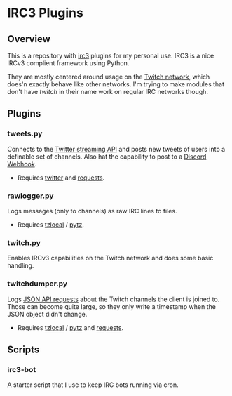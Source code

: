 # IRC3 Plugins

## Overview
This is a repository with [irc3](https://github.com/gawel/irc3) plugins for my personal use. IRC3 is a nice IRCv3 complient framework using Python. 

They are mostly centered around usage on the [Twitch network](https://dev.twitch.tv/docs/irc), which does'n exactly behave like other networks. I'm trying to make modules that don't have *twitch* in their name work on regular IRC networks though.

## Plugins

### tweets.py
Connects to the [Twitter streaming API](https://developer.twitter.com/en/docs/tweets/filter-realtime/api-reference/post-statuses-filter) and posts new tweets of users into a definable set of channels. Also hat the capability to post to a [Discord Webhook](https://discordapp.com/developers/docs/resources/webhook).
* Requires [twitter](https://pypi.org/project/twitter/) and [requests](https://pypi.org/project/requests/).

### rawlogger.py
Logs messages (only to channels) as raw IRC lines to files.
* Requires [tzlocal](https://pypi.org/project/tzlocal/) / [pytz](https://pypi.org/project/pytz/).

### twitch.py
Enables IRCv3 capabilities on the Twitch network and does some basic handling.

### twitchdumper.py
Logs [JSON API requests](https://dev.twitch.tv/docs/api) about the Twitch channels the client is joined to. Those can become quite large, so they only write a timestamp when the JSON object didn't change.
* Requires [tzlocal](https://pypi.org/project/tzlocal/) / [pytz](https://pypi.org/project/pytz/) and [requests](https://pypi.org/project/requests/).

## Scripts

### irc3-bot
A starter script that I use to keep IRC bots running via cron.
